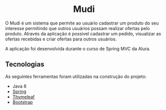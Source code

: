 <h1 align="center"> Mudi </h1>

O Mudi é um sistema que permite ao usuário cadastrar um produto do seu interesse permitindo que outros usuários possam realizar ofertas pelo produto. 
Através da aplicação é possível cadastrar um pedido, visualizar as ofertas recebidas e criar ofertas para outros usuários.

A aplicação foi desenvolvida durante o curso de Spring MVC da Alura.

## Tecnologias

As seguintes ferramentas foram utilizadas na construção do projeto:

- Java 8
- [Spring](https://spring.io/)
- [Thymeleaf](https://www.thymeleaf.org/)
- [Bootstrap](https://getbootstrap.com/)

